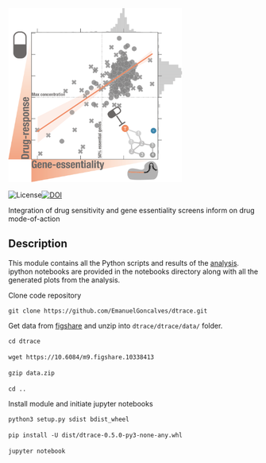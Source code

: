 <img src="./dtrace/data/drug_crispr_icon.png" width="350" height="350">

![License](https://img.shields.io/badge/License-BSD%203--Clause-blue.svg)[![DOI](https://zenodo.org/badge/DOI/10.5281/zenodo.2530755.svg)](https://10.6084/m9.figshare.10333286)

Integration of drug sensitivity and gene essentiality screens inform on drug mode-of-action

Description
--
This module contains all the Python scripts and results of the [analysis](). ipython notebooks are provided in the 
notebooks directory along with all the generated plots from the analysis. 

Clone code repository
```
git clone https://github.com/EmanuelGoncalves/dtrace.git
```

Get data from [figshare](https://10.6084/m9.figshare.10338413) and unzip into `dtrace/dtrace/data/` folder.

```
cd dtrace

wget https://10.6084/m9.figshare.10338413

gzip data.zip

cd ..
```

Install module and initiate jupyter notebooks
```
python3 setup.py sdist bdist_wheel

pip install -U dist/dtrace-0.5.0-py3-none-any.whl

jupyter notebook
```
